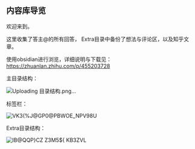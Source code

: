 ## 内容库导览

欢迎来到。

这里收集了答主@的所有回答，
Extra目录中备份了想法与评论区，以及知乎文章。

使用obsidian进行浏览，详细说明与下载见：
https://zhuanlan.zhihu.com/p/455203728


主目录结构：

![Uploading 目录结构.png…]()

标签栏：

![VK3(%J@GP0@PBWOE_NPV98U](https://user-images.githubusercontent.com/103803173/163664958-ebfd03e0-b43e-42cd-977a-8728dce77cde.png)

Extra目录结构：

![IB@QQP}CZ Z3M5${ KB3ZVL](https://user-images.githubusercontent.com/103803173/163664969-53d4c3f9-b68a-4701-8d34-2c12335f437a.png)

